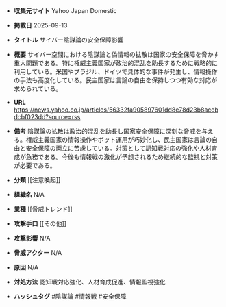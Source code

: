 - **収集元サイト**
Yahoo Japan Domestic

- **掲載日**
2025-09-13

- **タイトル**
サイバー陰謀論の安全保障影響

- **概要**
サイバー空間における陰謀論と偽情報の拡散は国家の安全保障を脅かす重大問題である。特に権威主義国家が政治的混乱を助長するために戦略的に利用している。米国やブラジル、ドイツで具体的な事件が発生し、情報操作の手法も高度化している。民主国家は言論の自由を保持しつつ有効な対応が求められている。

- **URL**
https://news.yahoo.co.jp/articles/56332fa905897601dd8e78d23b8acebdcbf023dd?source=rss

- **備考**
陰謀論の拡散は政治的混乱を助長し国家安全保障に深刻な脅威を与える。権威主義国家の情報操作やボット運用が巧妙化し、民主国家は言論の自由と安全保障の両立に苦慮している。対策として認知戦対応の強化や人材育成が急務である。今後も情報戦の激化が予想されるため継続的な監視と対策が必要である。

- **分類**
[[注意喚起]]

- **組織名**
N/A

- **業種**
[[脅威トレンド]]

- **攻撃手口**
[[その他]]

- **攻撃影響**
N/A

- **脅威アクター**
N/A

- **原因**
N/A

- **対処方法**
認知戦対応強化、人材育成促進、情報監視強化

- **ハッシュタグ**
#陰謀論 #情報戦 #安全保障
